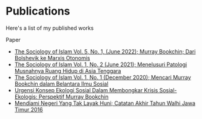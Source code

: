 # **Publications**
Here's a list of my published works

Paper
* <a href="https://github.com/rizkyrautra/works/blob/main/The%20Sociology%20of%20Islam%20Vol.%205%2C%20No.%201%2C%20(June%202022)%3B%20Murray%20Bookchin%3B%20Dari%20Bolshevik%20ke%20Marxis%20Otonomis.pdf">The Sociology of Islam Vol. 5, No. 1, (June 2022); Murray Bookchin; Dari Bolshevik ke Marxis Otonomis</a>
* <a href="https://github.com/rizkyrautra/works/blob/main/The%20Sociology%20of%20Islam%20Vol.%201%2C%20No.%202%20(June%202021)%3B%20Menelusuri%20Patologi%20Musnahnya%20Ruang%20Hidup%20di%20Asia%20Tenggara.pdf">The Sociology of Islam Vol. 1, No. 2 (June 2021); Menelusuri Patologi Musnahnya Ruang Hidup di Asia Tenggara</a>
* <a href="https://github.com/rizkyrautra/works/blob/main/The%20Sociology%20of%20Islam%20Vol.%201%2C%20No.%201%20(December%202020)%3B%20Mencari%20Murray%20Bookchin%20dalam%20Belantara%20Ilmu%20Sosial.pdf">The Sociology of Islam Vol. 1, No. 1 (December 2020); Mencari Murray Bookchin dalam Belantara Ilmu Sosial</a>
* <a href="https://independent.academia.edu/PpRizky">Urgensi Konsep Ekologi Sosial Dalam Membongkar Krisis Sosial-Ekologis: Perspektif Murray Bookchin</a>
* <a href="https://github.com/rizkyrautra/works/blob/main/Mendiami%20Negeri%20Yang%20Tak%20Layak%20Huni%3B%20Catatan%20Akhir%20Tahun%20Walhi%20Jawa%20Timur%202016.pdf">Mendiami Negeri Yang Tak Layak Huni; Catatan Akhir Tahun Walhi Jawa Timur 2016</a>
